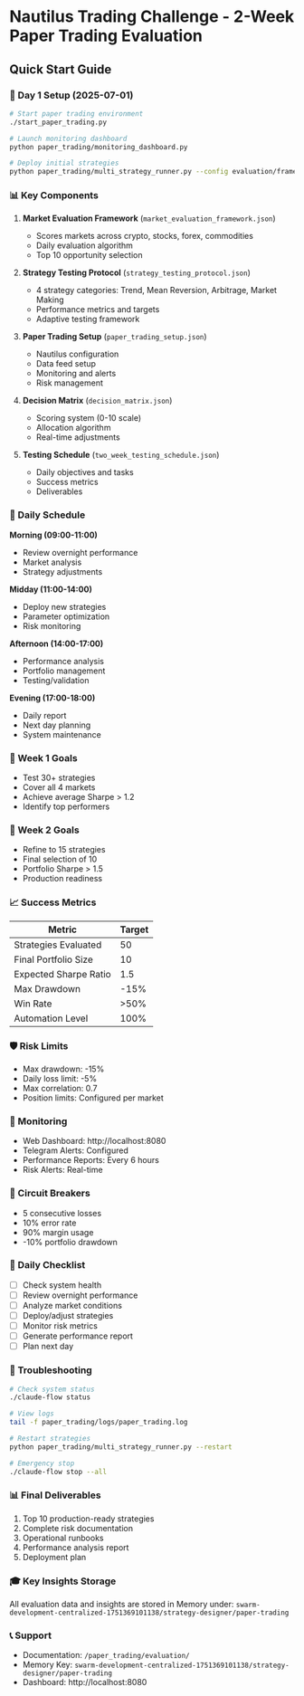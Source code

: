 # Nautilus Trading Challenge - 2-Week Paper Trading Evaluation

## Quick Start Guide

### 🚀 Day 1 Setup (2025-07-01)
```bash
# Start paper trading environment
./start_paper_trading.py

# Launch monitoring dashboard
python paper_trading/monitoring_dashboard.py

# Deploy initial strategies
python paper_trading/multi_strategy_runner.py --config evaluation/framework_config.json
```

### 📊 Key Components

1. **Market Evaluation Framework** (`market_evaluation_framework.json`)
   - Scores markets across crypto, stocks, forex, commodities
   - Daily evaluation algorithm
   - Top 10 opportunity selection

2. **Strategy Testing Protocol** (`strategy_testing_protocol.json`)
   - 4 strategy categories: Trend, Mean Reversion, Arbitrage, Market Making
   - Performance metrics and targets
   - Adaptive testing framework

3. **Paper Trading Setup** (`paper_trading_setup.json`)
   - Nautilus configuration
   - Data feed setup
   - Monitoring and alerts
   - Risk management

4. **Decision Matrix** (`decision_matrix.json`)
   - Scoring system (0-10 scale)
   - Allocation algorithm
   - Real-time adjustments

5. **Testing Schedule** (`two_week_testing_schedule.json`)
   - Daily objectives and tasks
   - Success metrics
   - Deliverables

### 📅 Daily Schedule

**Morning (09:00-11:00)**
- Review overnight performance
- Market analysis
- Strategy adjustments

**Midday (11:00-14:00)**
- Deploy new strategies
- Parameter optimization
- Risk monitoring

**Afternoon (14:00-17:00)**
- Performance analysis
- Portfolio management
- Testing/validation

**Evening (17:00-18:00)**
- Daily report
- Next day planning
- System maintenance

### 🎯 Week 1 Goals
- Test 30+ strategies
- Cover all 4 markets
- Achieve average Sharpe > 1.2
- Identify top performers

### 🎯 Week 2 Goals
- Refine to 15 strategies
- Final selection of 10
- Portfolio Sharpe > 1.5
- Production readiness

### 📈 Success Metrics

| Metric | Target |
|--------|--------|
| Strategies Evaluated | 50 |
| Final Portfolio Size | 10 |
| Expected Sharpe Ratio | 1.5 |
| Max Drawdown | -15% |
| Win Rate | >50% |
| Automation Level | 100% |

### 🛡️ Risk Limits
- Max drawdown: -15%
- Daily loss limit: -5%
- Max correlation: 0.7
- Position limits: Configured per market

### 📱 Monitoring
- Web Dashboard: http://localhost:8080
- Telegram Alerts: Configured
- Performance Reports: Every 6 hours
- Risk Alerts: Real-time

### 🚨 Circuit Breakers
- 5 consecutive losses
- 10% error rate
- 90% margin usage
- -10% portfolio drawdown

### 📝 Daily Checklist
- [ ] Check system health
- [ ] Review overnight performance
- [ ] Analyze market conditions
- [ ] Deploy/adjust strategies
- [ ] Monitor risk metrics
- [ ] Generate performance report
- [ ] Plan next day

### 🔧 Troubleshooting
```bash
# Check system status
./claude-flow status

# View logs
tail -f paper_trading/logs/paper_trading.log

# Restart strategies
python paper_trading/multi_strategy_runner.py --restart

# Emergency stop
./claude-flow stop --all
```

### 📊 Final Deliverables
1. Top 10 production-ready strategies
2. Complete risk documentation
3. Operational runbooks
4. Performance analysis report
5. Deployment plan

### 🎓 Key Insights Storage
All evaluation data and insights are stored in Memory under:
`swarm-development-centralized-1751369101138/strategy-designer/paper-trading`

### 📞 Support
- Documentation: `/paper_trading/evaluation/`
- Memory Key: `swarm-development-centralized-1751369101138/strategy-designer/paper-trading`
- Dashboard: http://localhost:8080